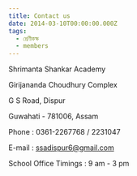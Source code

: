 ```yaml
---
title: Contact us
date: 2014-03-10T00:00:00.000Z
tags:
  - শ্রেণীকক্ষ
  - members
---
```

Shrimanta Shankar Academy

Girijananda Choudhury Complex

G S Road, Dispur

Guwahati - 781006, Assam

Phone  : 0361-2267768 / 2231047

E-mail  : ssadispur6@gmail.com

School Office Timings : 9 am - 3 pm
